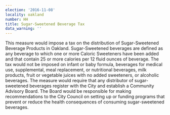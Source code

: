 ```yaml
---
election: '2016-11-08'
locality: oakland
number: HH
title: Sugar-Sweetened Beverage Tax
data_warning: ''
---
```

This measure would impose a tax on the distribution of Sugar-Sweetened Beverage Products in Oakland. Sugar-Sweetened beverages are defined as any beverage to which one or more Caloric Sweeteners have been added and that contain 25 or more calories per 12 fluid ounces of beverage. The tax would not be imposed on infant or baby formula, beverages for medical use, supplemental, meal replacement, or nutritional beverages, milk products, fruit or vegetable juices with no added sweeteners, or alcoholic beverages. The measure would require that any distributor of sugar-sweetened beverages register with the City and establish a Community Advisory Board. The Board would be responsible for making recommendations to the City Council on setting up or funding programs that prevent or reduce the health consequences of consuming sugar-sweetened beverages.

